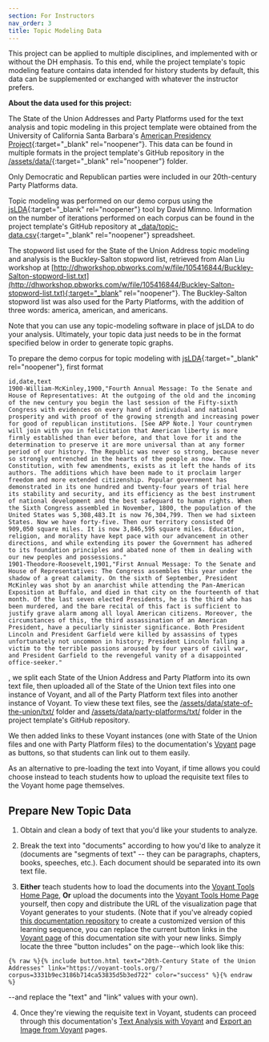 ```yaml
---
section: For Instructors
nav_order: 3
title: Topic Modeling Data
---
```


This project can be applied to multiple disciplines, and implemented with or without the DH emphasis.
To this end, while the project template's topic modeling feature contains data intended for history students by default, this data can be supplemented or exchanged with whatever the instructor prefers.

**About the data used for this project:**

The State of the Union Addresses and Party Platforms used for the text analysis and topic modeling in this project template were obtained from the University of California Santa Barbara's [American Presidency Project](https://www.presidency.ucsb.edu/documents){:target="_blank" rel="noopener"}. 
This data can be found in multiple formats in the project template's GitHub repository in the [/assets/data/](https://github.com/learn-static/text-analysis/tree/main/assets/data){:target="_blank" rel="noopener"} folder.

Only Democratic and Republican parties were included in our 20th-century Party Platforms data.

Topic modeling was performed on our demo corpus using the [jsLDA](https://mimno.infosci.cornell.edu/jsLDA/){:target="_blank" rel="noopener"} tool by David Mimno. 
Information on the number of iterations performed on each corpus can be found in the project template's GitHub repository at [_data/topic-data.csv](https://github.com/learn-static/text-analysis/blob/main/_data/topic-data.csv){:target="_blank" rel="noopener"} spreadsheet.

The stopword list used for the State of the Union Address topic modeling and analysis is the Buckley-Salton stopword list, retrieved from Alan Liu workshop at [http://dhworkshop.pbworks.com/w/file/105416844/Buckley-Salton-stopword-list.txt](http://dhworkshop.pbworks.com/w/file/105416844/Buckley-Salton-stopword-list.txt){:target="_blank" rel="noopener"}. 
The Buckley-Salton stopword list was also used for the Party Platforms, with the addition of three words: america, american, and americans.

Note that you can use any topic-modeling software in place of jsLDA to do your analysis.
Ultimately, your topic data just needs to be in the format specified below in order to generate topic graphs.

To prepare the demo corpus for topic modeling with [jsLDA](https://mimno.infosci.cornell.edu/jsLDA/){:target="_blank" rel="noopener"}, first format

```
id,date,text
1900-William-McKinley,1900,"Fourth Annual Message: To the Senate and House of Representatives: At the outgoing of the old and the incoming of the new century you begin the last session of the Fifty-sixth Congress with evidences on every hand of individual and national prosperity and with proof of the growing strength and increasing power for good of republican institutions. [See APP Note.] Your countrymen will join with you in felicitation that American liberty is more firmly established than ever before, and that love for it and the determination to preserve it are more universal than at any former period of our history. The Republic was never so strong, because never so strongly entrenched in the hearts of the people as now. The Constitution, with few amendments, exists as it left the hands of its authors. The additions which have been made to it proclaim larger freedom and more extended citizenship. Popular government has demonstrated in its one hundred and twenty-four years of trial here its stability and security, and its efficiency as the best instrument of national development and the best safeguard to human rights. When the Sixth Congress assembled in November, 1800, the population of the United States was 5,308,483.It is now 76,304,799. Then we had sixteen States. Now we have forty-five. Then our territory consisted Of 909,050 square miles. It is now 3,846,595 square miles. Education, religion, and morality have kept pace with our advancement in other directions, and while extending its power the Government has adhered to its foundation principles and abated none of them in dealing with our new peoples and possessions."
1901-Theodore-Roosevelt,1901,"First Annual Message: To the Senate and House of Representatives: The Congress assembles this year under the shadow of a great calamity. On the sixth of September, President McKinley was shot by an anarchist while attending the Pan-American Exposition at Buffalo, and died in that city on the fourteenth of that month. Of the last seven elected Presidents, he is the third who has been murdered, and the bare recital of this fact is sufficient to justify grave alarm among all loyal American citizens. Moreover, the circumstances of this, the third assassination of an American President, have a peculiarly sinister significance. Both President Lincoln and President Garfield were killed by assassins of types unfortunately not uncommon in history; President Lincoln falling a victim to the terrible passions aroused by four years of civil war, and President Garfield to the revengeful vanity of a disappointed office-seeker."
```

, we split each State of the Union Address and Party Platform into its own text file, then uploaded all of the State of the Union text files into one instance of Voyant, and all of the Party Platform text files into another instance of Voyant.
To view these text files, see the [/assets/data/state-of-the-union/txt/](https://github.com/learn-static/text-analysis/tree/main/assets/data/state-of-the-union/txt/) folder and [/assets/data/party-platforms/txt/](https://github.com/learn-static/text-analysis/tree/main/assets/data/party-platforms/txt/) folder in the project template's GitHub repository.

We then added links to these Voyant instances (one with State of the Union files and one with Party Platform files) to the documentation's [Voyant](/content/digital-humanities/voyant.html) page as buttons, so that students can link out to them easily.

As an alternative to pre-loading the text into Voyant, if time allows you could choose instead to teach students how to upload the requisite text files to the Voyant home page themselves.

## Prepare New Topic Data

1. Obtain and clean a body of text that you'd like your students to analyze.

2. Break the text into "documents" according to how you'd like to analyze it (documents are "segments of text" -- they can be paragraphs, chapters, books, speeches, etc.). Each document should be separated into its own text file.

3. **Either** teach students how to load the documents into the [Voyant Tools Home Page](https://voyant-tools.org/), **Or** upload the documents into the [Voyant Tools Home Page](https://voyant-tools.org/) yourself, then copy and distribute the URL of the visualization page that Voyant generates to your students. (Note that if you've already copied [this documentation repository](https://github.com/learn-static/writing-with-visualizations) to create a customized version of this learning sequence, you can replace the current button links in the [Voyant page](/content/digital-humanities/voyant.html) of this documentation site with your new links. Simply locate the three "button includes" on the page--which look like this: 
```
{% raw %}{% include button.html text="20th-Century State of the Union Addresses" link="https://voyant-tools.org/?corpus=3331b9ec3186b714ca53835d5b3ed722" color="success" %}{% endraw %}
```
--and replace the "text" and "link" values with your own).

4. Once they're viewing the requisite text in Voyant, students can proceed through this documentation's [Text Analysis with Voyant](/content/digital-humanities/voyant.html) and [Export an Image from Voyant](/content/digital-humanities/voyant-export.html) pages.